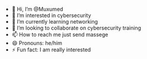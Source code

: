 - 👋 Hi, I’m @Muxumed
- 👀 I’m interested in cybersecurity
- 🌱 I’m currently learning networking
- 💞️ I’m looking to collaborate on cybersecurity training
- 📫 How to reach me just send massege
- 😄 Pronouns: he/him
- ⚡ Fun fact: I am really interested

<!---
Muxumed/Muxumed is a ✨ special ✨ repository because its `README.md` (this file) appears on your GitHub profile.
You can click the Preview link to take a look at your changes.
--->
